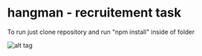 # hangman - recruitement task
To run just clone repository and run "npm install" inside of folder

![alt tag](https://github.com/netguru/frontend-recruitment-task/blob/master/sources/hangman-game-over.png?raw=true)
